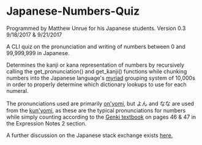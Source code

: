 # Japanese-Numbers-Quiz
Programmed by Matthew Unrue for his Japanese students.
Version 0.3
9/18/2017 & 9/21/2017

A CLI quiz on the pronunciation and writing of numbers between 0 and 99,999,999 in Japanese.

Determines the kanji or kana representation of numbers by recursively calling the get_pronunciation() and get_kanji() functions while chunking numbers into the Japanese language's [myriad](https://en.wikipedia.org/wiki/Myriad) grouping system of 10,000s in order to properly determine which dictionary lookups to use for each numeral.

The pronunciations used are primarily [on'yomi](https://en.wikipedia.org/wiki/Kanji#On'yomi_(Sino-Japanese_reading)), but よん and なな are used from the [kun'yomi](https://en.wikipedia.org/wiki/Kanji#Kun'yomi_(native_reading)), as these are the typical  pronunciations for numbers while simply counting according to the [Genki textbook](http://genki.japantimes.co.jp/index_en) on pages 46 & 47 in the Expression Notes 2 section.

A further discussion on the Japanese stack exchange exists [here.](https://japanese.stackexchange.com/questions/328/how-to-choose-between-%E3%82%88%E3%82%93-yon-vs-%E3%81%97-shi-for-%E5%9B%9B-4-and-%E3%81%97%E3%81%A1-shichi-vs)
